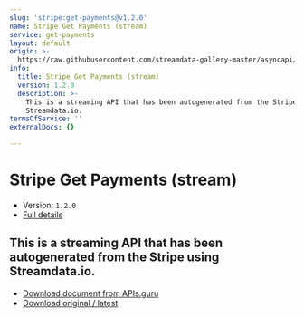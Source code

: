 ```yaml
---
slug: 'stripe:get-payments@v1.2.0'
name: Stripe Get Payments (stream)
service: get-payments
layout: default
origin: >-
  https://raw.githubusercontent.com/streamdata-gallery-master/asyncapi/master/_listings/stripe/stripe-get-payments-stream-async.md
info:
  title: Stripe Get Payments (stream)
  version: 1.2.0
  description: >-
    This is a streaming API that has been autogenerated from the Stripe using
    Streamdata.io.
termsOfService: ''
externalDocs: {}

---
```

# Stripe Get Payments (stream)

* Version: `1.2.0`
* [Full details](../html/stripe:get-payments@v1.2.0.html)



## This is a streaming API that has been autogenerated from the Stripe using Streamdata.io.



* [Download document from APIs.guru](https://raw.githubusercontent.com/APIs-guru/asyncapi-directory/master/docs/APIs/stripe%3Aget-payments%40v1.2.0.yaml)
* [Download original / latest](https://raw.githubusercontent.com/streamdata-gallery-master/asyncapi/master/_listings/stripe/stripe-get-payments-stream-async.md)

<script type="application/ld+json">
{
  "@context": "http://schema.org/",
  "@type": "WebAPI",
  "description": "This is a streaming API that has been autogenerated from the Stripe using Streamdata.io.",
  "documentation": "",

  "name": "Stripe Get Payments (stream)"
}
</script>

